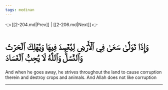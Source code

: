 ```yaml
---
tags: medinan
---
```


👈 [[2-204.md|Prev]] | [[2-206.md|Next]] 👉

# وَإِذَا تَوَلَّىٰ سَعَىٰ فِي ٱلۡأَرۡضِ لِيُفۡسِدَ فِيهَا وَيُهۡلِكَ ٱلۡحَرۡثَ وَٱلنَّسۡلَۚ وَٱللَّهُ لَا يُحِبُّ ٱلۡفَسَادَ

And when he goes away, he strives throughout the land to cause corruption therein and destroy crops and animals. And Allah does not like corruption

---

